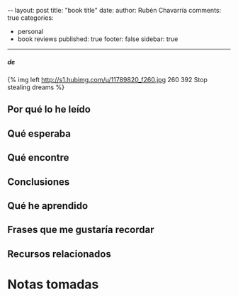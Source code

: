 --
layout: post
title: "book title"
date: 
author: Rubén Chavarría
comments: true
categories: 
- personal
- book reviews
published: true
footer: false
sidebar: true
---

##### de <el autor>

{% img left http://s1.hubimg.com/u/11789820_f260.jpg 260 392 Stop stealing dreams %}

## Por qué lo he leído

<!-- more -->

## Qué esperaba

## Qué encontre

## Conclusiones

## Qué he aprendido

## Frases que me gustaría recordar

## Recursos relacionados

[titulo sobre el enlace a las notas]: foo-bar-foo-bar

# Notas tomadas

